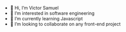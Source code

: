 - 👋 Hi, I’m Victor Samuel
- 👀 I’m interested in software engineering
- 🌱 I’m currently learning Javascript
- 💞️ I’m looking to collaborate on any front-end project
